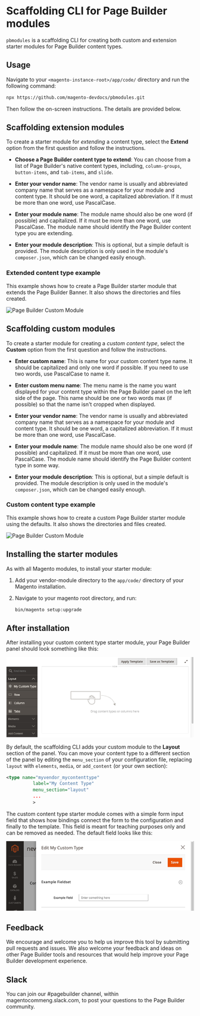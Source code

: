 # Scaffolding CLI for Page Builder modules

`pbmodules` is a scaffolding CLI for creating both custom and extension starter modules for Page Builder content types.

## Usage

Navigate to your `<magento-instance-root>/app/code/` directory and run the following command:

```bash
npx https://github.com/magento-devdocs/pbmodules.git
```

Then follow the on-screen instructions. The details are provided below.

## Scaffolding extension modules

To create a starter module for _extending_ a content type, select the **Extend** option from the first question and follow the instructions.

- **Choose a Page Builder content type to extend**: You can choose from a list of Page Builder's native content types, including, `column-groups`, `button-items`, and `tab-items`, and `slide`.

- **Enter your vendor name**: The vendor name is usually and abbreviated company name that serves as a namespace for your module and content type. It should be one word, a capitalized abbreviation. If it must be more than one word, use PascalCase.

- **Enter your module name**: The module name should also be one word (if possible) and capitalized. If it must be more than one word, use PascalCase. The module name should identify the Page Builder content type you are extending.

- **Enter your module description**: This is optional, but a simple default is provided. The module description is only used in the module's `composer.json`, which can be changed easily enough.

### Extended content type example
This example shows how to create a Page Builder starter module that extends the Page Builder Banner. It also shows the directories and files created.

![Page Builder Custom Module](pb-extension.gif "Creating an extension module")

## Scaffolding custom modules

To create a starter module for creating a _custom content type_, select the **Custom** option from the first question and follow the instructions.

- **Enter custom name**: This is name for your custom content type name. It should be capitalized and only one word if possible. If you need to use two words, use PascalCase to name it.

- **Enter custom menu name**: The menu name is the name you want displayed for your content type within the Page Builder panel on the left side of the page. This name should be one or two words max (if possible) so that the name isn't cropped when displayed.

- **Enter your vendor name**: The vendor name is usually and abbreviated company name that serves as a namespace for your module and content type. It should be one word, a capitalized abbreviation. If it must be more than one word, use PascalCase.

- **Enter your module name**: The module name should also be one word (if possible) and capitalized. If it must be more than one word, use PascalCase. The module name should identify the Page Builder content type in some way.

- **Enter your module description**: This is optional, but a simple default is provided. The module description is only used in the module's `composer.json`, which can be changed easily enough.

### Custom content type example

This example shows how to create a custom Page Builder starter module using the defaults. It also shows the directories and files created.

![Page Builder Custom Module](pb-custom.gif "Creating a custom module")

## Installing the starter modules

As with all Magento modules, to install your starter module:

1. Add your vendor-module directory to the `app/code/` directory of your Magento installation.
2. Navigate to your magento root directory, and run:

   ```bash
   bin/magento setup:upgrade
   ```

## After installation

After installing your custom content type starter module, your Page Builder panel should look something like this:

![Custom module panel](custom-module-panel.png "Custom module in panel")

By default, the scaffolding CLI adds your custom module to the **Layout** section of the panel. You can move your content type to a different section of the panel by editing the `menu_section` of your configuration file, replacing `layout` with `elements`, `media`, or `add_content` (or your own section):

```xml
<type name="myvendor_mycontenttype"
          label="My Content Type"
          menu_section="layout"
          ...
          >
```

The custom content type starter module comes with a simple form input field that shows how bindings connect the form to the configuration and finally to the template. This field is meant for teaching purposes only and can be removed as needed. The default field looks like this:

![Custom module form](custom-module-form.png "Custom module form")

## Feedback
We encourage and welcome you to help us improve this tool by submitting pull requests and issues.  We also welcome your feedback and ideas on other Page Builder tools and resources that would help improve your Page Builder development experience.

## Slack
You can join our #pagebuilder channel, within magentocommeng.slack.com, to post your questions to the Page Builder community.
